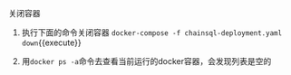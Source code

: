 关闭容器


1. 执行下面的命令关闭容器 `docker-compose -f chainsql-deployment.yaml down`{{execute}} 

2. 用`docker ps -a`命令去查看当前运行的docker容器，会发现列表是空的